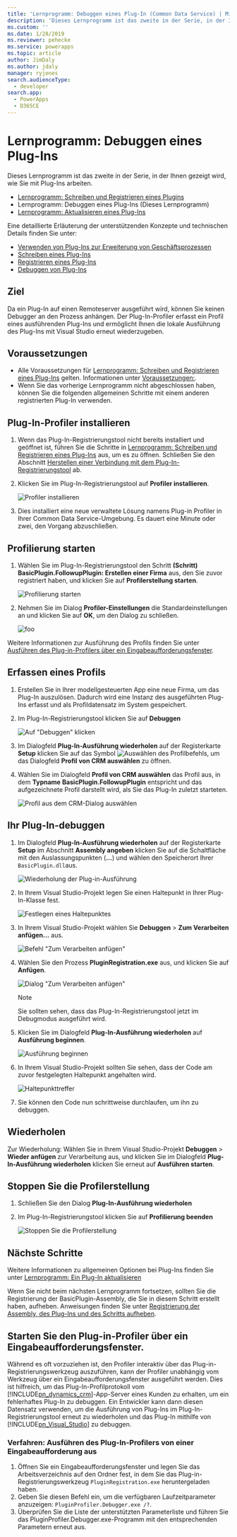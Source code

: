 ```yaml
---
title: 'Lernprogramm: Debuggen eines Plug-In (Common Data Service) | MicrosoftDocs'
description: 'Dieses Lernprogramm ist das zweite in der Serie, in der Ihnen gezeigt wird, wie Sie mit Plug-Ins arbeiten. '
ms.custom: ''
ms.date: 1/28/2019
ms.reviewer: pehecke
ms.service: powerapps
ms.topic: article
author: JimDaly
ms.author: jdaly
manager: ryjones
search.audienceType:
  - developer
search.app:
  - PowerApps
  - D365CE
---
```

# <a name="tutorial-debug-a-plug-in"></a>Lernprogramm: Debuggen eines Plug-Ins

Dieses Lernprogramm ist das zweite in der Serie, in der Ihnen gezeigt wird, wie Sie mit Plug-Ins arbeiten. 

- [Lernprogramm: Schreiben und Registrieren eines Plugins](tutorial-write-plug-in.md)
- Lernprogramm: Debuggen eines Plug-Ins (Dieses Lernprogramm)
- [Lernprogramm: Aktualisieren eines Plug-Ins](tutorial-update-plug-in.md)

Eine detaillierte Erläuterung der unterstützenden Konzepte und technischen Details finden Sie unter:

- [Verwenden von Plug-Ins zur Erweiterung von Geschäftsprozessen](plug-ins.md)
- [Schreiben eines Plug-Ins](write-plug-in.md)
- [Registrieren eines Plug-Ins](register-plug-in.md)
- [Debuggen von Plug-Ins](debug-plug-in.md)


## <a name="goal"></a>Ziel

Da ein Plug-In auf einen Remoteserver ausgeführt wird, können Sie keinen Debugger an den Prozess anhängen. Der Plug-In-Profiler erfasst ein Profil eines ausführenden Plug-Ins und ermöglicht Ihnen die lokale Ausführung des Plug-Ins mit Visual Studio erneut wiederzugeben.



## <a name="prerequisites"></a>Voraussetzungen

- Alle Voraussetzungen für [Lernprogramm: Schreiben und Registrieren eines Plug-Ins](tutorial-write-plug-in.md) gelten. Informationen unter [Voraussetzungen:](tutorial-write-plug-in.md#prerequisites).
- Wenn Sie das vorherige Lernprogramm nicht abgeschlossen haben, können Sie die folgenden allgemeinen Schritte mit einem anderen registrierten Plug-In verwenden.

## <a name="install-plug-in-profiler"></a>Plug-In-Profiler installieren

1. Wenn das Plug-In-Registrierungstool nicht bereits installiert und geöffnet ist, führen Sie die Schritte in [Lernprogramm: Schreiben und Registrieren eines Plug-Ins](tutorial-write-plug-in.md) aus, um es zu öffnen. Schließen Sie den Abschnitt [Herstellen einer Verbindung mit dem Plug-In-Registrierungstool](tutorial-write-plug-in.md#connect-using-the-plug-in-registration-tool) ab.
1. Klicken Sie im Plug-In-Registrierungstool auf **Profiler installieren**.

    ![Profiler installieren](media/tutorial-debug-plug-in-install-profiler.md.png)

1. Dies installiert eine neue verwaltete Lösung namens Plug-in Profiler in Ihrer Common Data Service-Umgebung. Es dauert eine Minute oder zwei, den Vorgang abzuschließen.

## <a name="start-profiling"></a>Profilierung starten

1. Wählen Sie im Plug-In-Registrierungstool den Schritt **(Schritt) BasicPlugin.FollowupPlugin: Erstellen einer Firma** aus, den Sie zuvor registriert haben, und klicken Sie auf **Profilerstellung starten**.

    ![Profilierung starten](media/tutorial-debug-plug-in-start-profiling.png)

1. Nehmen Sie im Dialog **Profiler-Einstellungen** die Standardeinstellungen an und klicken Sie auf **OK**, um den Dialog zu schließen.

    ![foo](media/tutorial-debug-plug-in-profiler-settings.png)


Weitere Informationen zur Ausführung des Profils finden Sie unter [Ausführen des Plug-in-Profilers über ein Eingabeaufforderungsfenster](#run-profiler-standalone).

## <a name="capture-a-profile"></a>Erfassen eines Profils

1. Erstellen Sie in Ihrer modellgesteuerten App eine neue Firma, um das Plug-In auszulösen. Dadurch wird eine Instanz des ausgeführten Plug-Ins erfasst und als Profildatensatz im System gespeichert.
1. Im Plug-In-Registrierungstool klicken Sie auf **Debuggen**

    ![Auf "Debuggen" klicken](media/tutorial-debug-plug-in-capture-profile-debug.png)

1. Im Dialogfeld **Plug-In-Ausführung wiederholen** auf der Registerkarte **Setup** klicken Sie auf das Symbol ![Auswählen des Profilbefehls](media/tutorial-debug-plug-in-select-profile-command.png), um das Dialogfeld **Profil von CRM auswählen** zu öffnen.
1. Wählen Sie im Dialogfeld **Profil von CRM auswählen** das Profil aus, in dem **Typname** **BasicPlugin.FollowupPlugin** entspricht und das aufgezeichnete Profil darstellt wird, als Sie das Plug-In zuletzt starteten.

    ![Profil aus dem CRM-Dialog auswählen](media/tutorial-debug-plug-in-select-profile-dialog.png)

## <a name="debug-your-plug-in"></a>Ihr Plug-In-debuggen

1. Im Dialogfeld **Plug-In-Ausführung wiederholen** auf der Registerkarte **Setup** im Abschnitt **Assembly angeben** klicken Sie auf die Schaltfläche mit den Auslassungspunkten (**…**) und wählen den Speicherort Ihrer `BasicPlugin.dll`aus.

    ![Wiederholung der Plug-in-Ausführung](media/tutorial-debug-plug-in-replay-plug-in-execution.png)

1. In Ihrem Visual Studio-Projekt legen Sie einen Haltepunkt in Ihrer Plug-In-Klasse fest.

    ![Festlegen eines Haltepunktes](media/tutorial-debug-plug-in-set-break-point.png)

1. In Ihrem Visual Studio-Projekt wählen Sie **Debuggen** > **Zum Verarbeiten anfügen...** aus.

    ![Befehl "Zum Verarbeiten anfügen"](media/tutorial-debug-plug-in-attach-to-process.png)

1. Wählen Sie den Prozess **PluginRegistration.exe** aus, und klicken Sie auf **Anfügen**.

    ![Dialog "Zum Verarbeiten anfügen"](media/tutorial-debug-plug-in-attach-to-process-dialog.png)

    > [!NOTE]
    > Sie sollten sehen, dass das Plug-In-Registrierungstool jetzt im Debugmodus ausgeführt wird.

1. Klicken Sie im Dialogfeld **Plug-In-Ausführung wiederholen** auf **Ausführung beginnen**.

    ![Ausführung beginnen](media/tutorial-debug-plug-in-replay-plug-in-execution-debug.png)

1. In Ihrem Visual Studio-Projekt sollten Sie sehen, dass der Code am zuvor festgelegten Haltepunkt angehalten wird. 

    ![Haltepunkttreffer](media/tutorial-debug-plug-in-breakpoint-hit.png)

1. Sie können den Code nun schrittweise durchlaufen, um ihn zu debuggen.


## <a name="repeat"></a>Wiederholen

Zur Wiederholung: Wählen Sie in Ihrem Visual Studio-Projekt **Debuggen** > **Wieder anfügen** zur Verarbeitung aus, und klicken Sie im Dialogfeld **Plug-In-Ausführung wiederholen** klicken Sie erneut auf **Ausführen starten**.

## <a name="stop-profiling"></a>Stoppen Sie die Profilerstellung

1. Schließen Sie den Dialog **Plug-In-Ausführung wiederholen**
1. Im Plug-In-Registrierungstool klicken Sie auf **Profilierung beenden**

    ![Stoppen Sie die Profilerstellung](media/tutorial-debug-plug-in-stop-profiling.png)

## <a name="next-steps"></a>Nächste Schritte

Weitere Informationen zu allgemeinen Optionen bei Plug-Ins finden Sie unter [Lernprogramm: Ein Plug-In aktualisieren](tutorial-update-plug-in.md)

Wenn Sie nicht beim nächsten Lernprogramm fortsetzen, sollten Sie die Registrierung der BasicPlugin-Assembly, die Sie in diesem Schritt erstellt haben, aufheben. Anweisungen finden Sie unter [Registrierung der Assembly, des Plug-Ins und des Schritts aufheben](tutorial-update-plug-in.md#unregister-assembly-plug-in-and-step).

<a name="run-profiler-standalone"></a>

## <a name="run-the-plug-in-profiler-from-a-command-prompt-window"></a>Starten Sie den Plug-in-Profiler über ein Eingabeaufforderungsfenster.

 Während es oft vorzuziehen ist, den Profiler interaktiv über das Plug-in-Registrierungswerkzeug auszuführen, kann der Profiler unabhängig vom Werkzeug über ein Eingabeaufforderungsfenster ausgeführt werden. Dies ist hilfreich, um das Plug-In-Profilprotokoll vom [!INCLUDE[pn_dynamics_crm](../../includes/pn-dynamics-crm.md)]-App-Server eines Kunden zu erhalten, um ein fehlerhaftes Plug-In zu debuggen. Ein Entwickler kann dann diesen Datensatz verwenden, um die Ausführung von Plug-Ins im Plug-In-Registrierungstool erneut zu wiederholen und das Plug-In mithilfe von [!INCLUDE[pn_Visual_Studio](../../includes/pn-visual-studio.md)] zu debuggen.

### <a name="procedure-run-the-plug-in-profiler-from-a-command-prompt"></a>Verfahren: Ausführen des Plug-In-Profilers von einer Eingabeaufforderung aus

1. Öffnen Sie ein Eingabeaufforderungsfenster und legen Sie das Arbeitsverzeichnis auf den Ordner fest, in dem Sie das Plug-in-Registrierungswerkzeug `PluginRegistration.exe` heruntergeladen haben.
2. Geben Sie diesen Befehl ein, um die verfügbaren Laufzeitparameter anzuzeigen: `PluginProfiler.Debugger.exe /?`.  
3. Überprüfen Sie die Liste der unterstützten Parameterliste und führen Sie das PluginProfiler.Debugger.exe-Programm mit den entsprechenden Parametern erneut aus. 